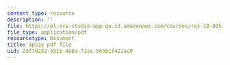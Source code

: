 ```yaml
---
content_type: resource
description: ''
file: https://ol-ocw-studio-app-qa.s3.amazonaws.com/courses/res-18-005-highlights-of-calculus-spring-2010/23f7d2325515488af1ac56551f422ac0_IDo4uPyqQbQ.pdf
file_type: application/pdf
resourcetype: Document
title: 3play pdf file
uid: 23f7d232-5515-488a-f1ac-56551f422ac0
---
```


